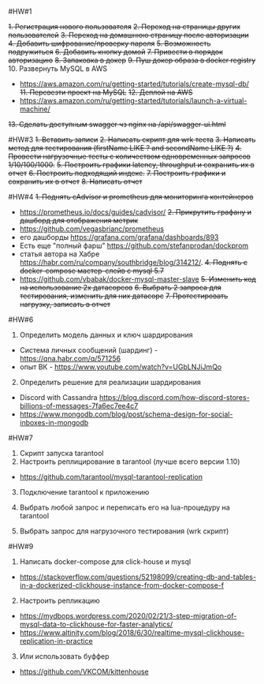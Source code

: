 #HW#1

~~1. Регистрация нового пользователя~~
~~2. Переход на страницы других пользователей~~
~~3. Переход на домашнюю страницу после авторизации~~
~~4. Добавить шифрование/проверку пароля~~
~~5. Возможность подружиться~~
~~6. Добавить кнопку домой~~
~~7. Привести в порядок авторизацию~~
~~8. Запаковка в докер~~
~~9. Пуш докер образа в docker registry~~
10. Развернуть MySQL в AWS
  - https://aws.amazon.com/ru/getting-started/tutorials/create-mysql-db/
~~11. Перевезти проект на MySQL~~
~~12. Деплой на AWS~~
  - https://aws.amazon.com/ru/getting-started/tutorials/launch-a-virtual-machine/
  
~~13. Сделать доступным swagger чз nginx на /api/swagger-ui.html~~


#HW#3
~~1. Вставить записи~~
~~2. Написать скрипт для wrk теста~~
~~3. Написать метод для тестирования (firstName LIKE ? and secondName LIKE ?)~~
~~4. Провести нагрузочные тесты с количеством одновременных запросов 1/10/100/1000.~~
~~5. Построить графики latency, throughput и сохранить их в отчет~~
~~6. Построить подходящий индекс.~~
~~7. Построить графики и сохранить их в отчет~~
~~8. Написать отчет~~

#HW#4
~~1. Поднять cAdvisor и prometheus для мониторинга контейнеров~~
  - https://prometheus.io/docs/guides/cadvisor/
~~2. Прикрутить графану и дашборд для отображения метрик~~
  - https://github.com/vegasbrianc/prometheus
  - его дашборды https://grafana.com/grafana/dashboards/893
  - Есть еще "полный фарш" https://github.com/stefanprodan/dockprom 
  - статья автора на Хабре https://habr.com/ru/company/southbridge/blog/314212/.
~~4. Поднять с docker-compose мастер-слейв с mysql 5.7~~
  - https://github.com/vbabak/docker-mysql-master-slave
~~5. Изменить код на использование 2х датасорсов~~
~~6. Выбрать 2 запроса для тестирования, изменить для них датасорс~~
~~7. Протестировать нагрузку, записать в отчет~~

#HW#6
1. Определить модель данных и ключ шардирования
  - Система личных сообщений (шардинг) - https://qna.habr.com/q/571256
  - опыт ВК - https://www.youtube.com/watch?v=UGbLNJiJmQo
2. Определить решение для реализации шардирования
  - Discord with Cassandra https://blog.discord.com/how-discord-stores-billions-of-messages-7fa6ec7ee4c7
  - https://www.mongodb.com/blog/post/schema-design-for-social-inboxes-in-mongodb
  
#HW#7
1. Скрипт запуска tarantool
2. Настроить реплицирование в tarantool (лучше всего версии 1.10)
  - https://github.com/tarantool/mysql-tarantool-replication 
3. Подключение tarantool к приложению
4. Выбрать любой запрос и переписать его на lua-процедуру на tarantool

5. Выбрать запрос для нагрузочного тестирования (wrk скрипт)


#HW#9
1. Написать docker-compose для click-house и mysql
  - https://stackoverflow.com/questions/52198099/creating-db-and-tables-in-a-dockerized-clickhouse-instance-from-docker-compose-f
2. Настроить репликацию
  - https://mydbops.wordpress.com/2020/02/21/3-step-migration-of-mysql-data-to-clickhouse-for-faster-analytics/
  - https://www.altinity.com/blog/2018/6/30/realtime-mysql-clickhouse-replication-in-practice
3. Или использовать буффер
  - https://github.com/VKCOM/kittenhouse
